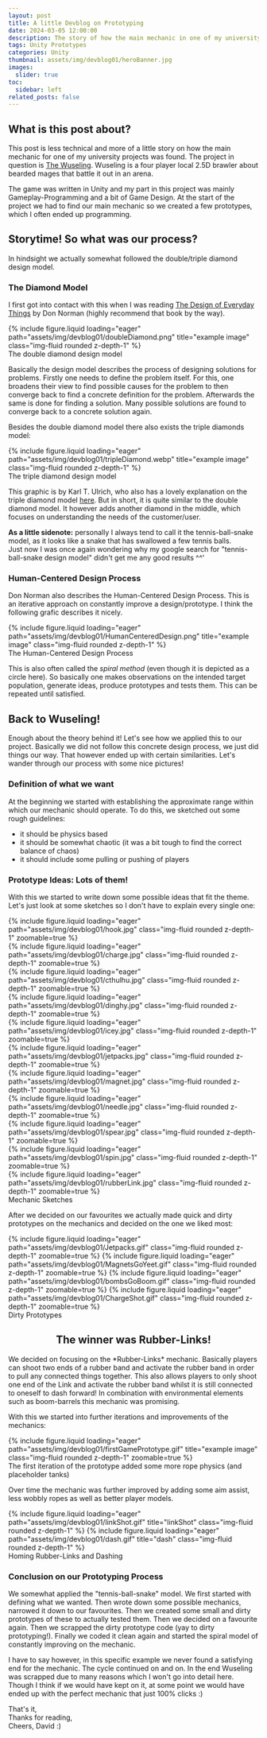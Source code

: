 ```yaml
---
layout: post
title: A little Devblog on Prototyping
date: 2024-03-05 12:00:00
description: The story of how the main mechanic in one of my university projects was created
tags: Unity Prototypes
categories: Unity
thumbnail: assets/img/devblog01/heroBanner.jpg
images:
  slider: true
toc:
  sidebar: left
related_posts: false
---
```



## What is this post about?

This post is less technical and more of a little story on how the main mechanic for one of my university projects was found. The project in question is <a href ="https://portfolio.fh-salzburg.ac.at/projects/2024-the-wuzeling">The Wuseling</a>. Wuseling is a four player local  2.5D brawler about bearded mages that battle it out in an arena.

The game was written in Unity and my part in this project was mainly Gameplay-Programming and a bit of Game Design. At the start of the project we had to find our main mechanic so we created a few prototypes, which I often ended up programming.

## Storytime! So what was our process?

In hindsight we actually somewhat followed the double/triple diamond design model.

### The Diamond Model

I first got into contact with this when I was reading <a href="https://www.amazon.com/Design-Everyday-Things-Revised-Expanded-ebook/dp/B00E257T6C">The Design of Everyday Things</a> by Don Norman (highly recommend that book by the way). 

<div class="row">
    <div class="col-sm mt-3 mt-md-0">
        {% include figure.liquid loading="eager" path="assets/img/devblog01/doubleDiamond.png" title="example image" class="img-fluid rounded z-depth-1" %}
    </div>
</div>
<div class="caption">
    The double diamond design model
</div>

Basically the design model describes the process of designing solutions for problems. Firstly one needs to define the problem itself. For this, one broadens their view to find possible causes for the problem to then converge back to find a concrete definition for the problem. Afterwards the same is done for finding a solution. Many possible solutions are found to converge back to a concrete solution again.

Besides the double diamond model there also exists the triple diamonds model:

<div class="row">
    <div class="col-sm mt-3 mt-md-0">
        {% include figure.liquid loading="eager" path="assets/img/devblog01/tripleDiamond.webp" title="example image" class="img-fluid rounded z-depth-1" %}
    </div>
</div>
<div class="caption">
    The triple diamond design model
</div>


This graphic is by Karl T. Ulrich, who also has a lovely explanation on the triple diamond model <a href="https://ktulrich.com/the-triple-diamond-model-of-design/#:~:text=The%20triple%20diamond%20model%20focuses,establishing%20a%20product%20architecture%2C%20or">here</a>.
But in short, it is quite similar to the double diamond model. It however adds another diamond in the middle, which focuses on understanding the needs of the customer/user.

**As a little sidenote:** personally I always tend to call it the tennis-ball-snake model, as it looks like a snake that has swallowed a few tennis balls.   
Just now I was once again wondering why my google search for "tennis-ball-snake design model" didn't get me any good results ^^'


### Human-Centered Design Process

Don Norman also describes the Human-Centered Design Process. This is an iterative approach on constantly improve a design/prototype. I think the following grafic describes it nicely.

<div class="row">
    <div class="col-sm mt-3 mt-md-0">
        {% include figure.liquid loading="eager" path="assets/img/devblog01/HumanCenteredDesign.png" title="example image" class="img-fluid rounded z-depth-1" %}
    </div>
</div>
<div class="caption">
    The Human-Centered Design Process
</div>


This is also often called the *spiral method* (even though it is depicted as a circle here). So basically one makes observations on the intended target population, generate ideas, produce prototypes and tests them. This can be repeated until satisfied.

## Back to Wuseling!
Enough about the theory behind it! Let's see how we applied this to our project. Basically we did not follow this concrete design process, we just did things our way. That however ended up with certain similarities. Let's wander through our process with some nice pictures!

### Definition of what we want
At the beginning we started with establishing the approximate range within which our mechanic should operate. To do this, we sketched out some rough guidelines:
- it should be physics based
- it should be somewhat chaotic (it was a bit tough to find the correct balance of chaos)
- it should include some pulling or pushing of players

### Prototype Ideas: Lots of them!
With this we started to write down some possible ideas that fit the theme. Let's just look at some sketches so I don't have to explain every single one:

<div class="row mt-3">
    <div class="col-sm mt-3 mt-md-0">
        {% include figure.liquid loading="eager" path="assets/img/devblog01/hook.jpg" class="img-fluid rounded z-depth-1" zoomable=true %}
    </div>
    <div class="col-sm mt-3 mt-md-0">
        {% include figure.liquid loading="eager" path="assets/img/devblog01/charge.jpg" class="img-fluid rounded z-depth-1" zoomable=true %}
    </div>
    <div class="col-sm mt-3 mt-md-0">
        {% include figure.liquid loading="eager" path="assets/img/devblog01/cthulhu.jpg" class="img-fluid rounded z-depth-1" zoomable=true %}
    </div>
</div>
<div class="row mt-3">
    <div class="col-sm mt-3 mt-md-0">
        {% include figure.liquid loading="eager" path="assets/img/devblog01/dinghy.jpg" class="img-fluid rounded z-depth-1" zoomable=true %}
    </div>
    <div class="col-sm mt-3 mt-md-0">
        {% include figure.liquid loading="eager" path="assets/img/devblog01/icey.jpg" class="img-fluid rounded z-depth-1" zoomable=true %}
    </div>
    <div class="col-sm mt-3 mt-md-0">
        {% include figure.liquid loading="eager" path="assets/img/devblog01/jetpacks.jpg" class="img-fluid rounded z-depth-1" zoomable=true %}
    </div>
</div>
<div class="row mt-3">
    <div class="col-sm mt-3 mt-md-0">
        {% include figure.liquid loading="eager" path="assets/img/devblog01/magnet.jpg" class="img-fluid rounded z-depth-1" zoomable=true %}
    </div>
    <div class="col-sm mt-3 mt-md-0">
        {% include figure.liquid loading="eager" path="assets/img/devblog01/needle.jpg" class="img-fluid rounded z-depth-1" zoomable=true %}
    </div>
    <div class="col-sm mt-3 mt-md-0">
        {% include figure.liquid loading="eager" path="assets/img/devblog01/spear.jpg" class="img-fluid rounded z-depth-1" zoomable=true %}
    </div>
</div>
<div class="row mt-3">
    <div class="col-sm mt-3 mt-md-0">
        {% include figure.liquid loading="eager" path="assets/img/devblog01/spin.jpg" class="img-fluid rounded z-depth-1" zoomable=true %}
    </div>
    <div class="col-sm mt-3 mt-md-0">
        {% include figure.liquid loading="eager" path="assets/img/devblog01/rubberLink.jpg" class="img-fluid rounded z-depth-1" zoomable=true %}
    </div>
</div>
<div class="caption">Mechanic Sketches</div>

After we decided on our favourites we actually made quick and dirty prototypes on the mechanics and decided on the one we liked most:

<swiper-container keyboard="true" navigation="true" pagination="true" pagination-clickable="true" pagination-dynamic-bullets="true" rewind="true">
  <swiper-slide>{% include figure.liquid loading="eager" path="assets/img/devblog01/Jetpacks.gif" class="img-fluid rounded z-depth-1" zoomable=true %}</swiper-slide>
  <swiper-slide>{% include figure.liquid loading="eager" path="assets/img/devblog01/MagnetsGoYeet.gif" class="img-fluid rounded z-depth-1" zoomable=true %}</swiper-slide>
  <swiper-slide>{% include figure.liquid loading="eager" path="assets/img/devblog01/bombsGoBoom.gif" class="img-fluid rounded z-depth-1" zoomable=true %}</swiper-slide>
  <swiper-slide>{% include figure.liquid loading="eager" path="assets/img/devblog01/ChargeShot.gif" class="img-fluid rounded z-depth-1" zoomable=true %}</swiper-slide>
</swiper-container>
<div class="caption">Dirty Prototypes</div>

<h2 style="text-align:center">The winner was <b>Rubber-Links</b>!</h2>
We decided on focusing on the *Rubber-Links* mechanic. Basically players can shoot two ends of a rubber band and activate the rubber band in order to pull any connected things together. This also allows players to only shoot one end of the Link and activate the rubber band whilst it is still connected to oneself to dash forward! In combination with environmental elements such as boom-barrels this mechanic was promising.

With this we started into further iterations and improvements of the mechanics:

<!-- gallery on the development process -->
<div class="row">
    <div class="col-sm mt-3 mt-md-0">
        {% include figure.liquid loading="eager" path="assets/img/devblog01/firstGamePrototype.gif" title="example image" class="img-fluid rounded z-depth-1" zoomable=true %}
    </div>
</div>
<div class="caption">
    The first iteration of the prototype added some more rope physics (and placeholder tanks)
</div>

Over time the mechanic was further improved by adding some aim assist, less wobbly ropes as well as better player models.
<div class="row">
    <div class="col-sm mt-3 mt-md-0">
        {% include figure.liquid loading="eager" path="assets/img/devblog01/linkShot.gif" title="linkShot" class="img-fluid rounded z-depth-1" %}
        {% include figure.liquid loading="eager" path="assets/img/devblog01/dash.gif" title="dash" class="img-fluid rounded z-depth-1" %}
    </div>
</div>
<div class="caption">
    Homing Rubber-Links and Dashing
</div>

### Conclusion on our Prototyping Process

We somewhat applied the "tennis-ball-snake" model. We first started with defining what we wanted. Then wrote down some possible mechanics, narrowed it down to our favourites. Then we created some small and dirty prototypes of these to actually tested them. Then we decided on a favourite again. Then we scrapped the dirty prototype code (yay to dirty prototyping!). Finally we coded it clean again and started the spiral model of constantly improving on the mechanic.

I have to say however, in this specific example we never found a satisfying end for the mechanic. The cycle continued on and on. In the end Wuseling was scrapped due to many reasons which I won't go into detail here. Though I think if we would have kept on it, at some point we would have ended up with the perfect mechanic that just 100% clicks :)



That's it,  
Thanks for reading,  
Cheers, David :)
